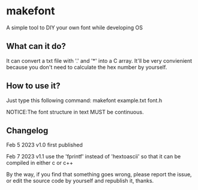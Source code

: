 # makefont
A simple tool to DIY your own font while developing OS

## What can it do?
It can convert a txt file with '.' and '*' into a C array. It'll be very convienient because you don't need to calculate the hex number by yourself.

## How to use it?
Just type this following command:
makefont example.txt font.h

NOTICE:The font structure in text MUST be continuous.

## Changelog
Feb 5 2023 v1.0 first published

Feb 7 2023 v1.1 use the 'fprintf' instead of 'hextoascii' so that it can be compiled in either c or c++



By the way, if you find that something goes wrong, please report the issue, or edit the source code by yourself and republish it, thanks.
